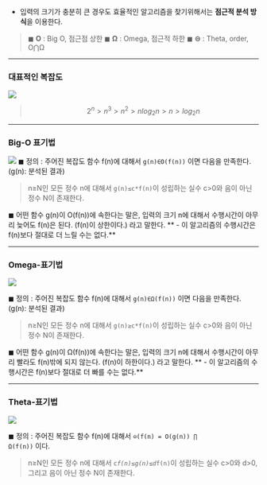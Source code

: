 - 입력의 크기가 충분히 큰 경우도 효율적인 알고리즘을 찾기위해서는 **점근적 분석 방식**을 이용한다.

>◼︎ **O** : Big O, 점근점 상한
◼︎ **Ω** : Omega, 점근적 하한
◼︎ **⊝** : Theta, order, O⋂Ω

---

### 대표적인 복잡도
![](https://images.velog.io/images/aszxvcb/post/429f19e2-b77d-4bbd-aa0c-8cbf53058a58/image.png)

> $$2^n > n^3 > n^2 > nlog_2n > n > log_2n$$

---


### Big-O 표기법
![](https://images.velog.io/images/aszxvcb/post/9b9748cc-201a-4c9c-adc2-7ed9e6e325db/image.png)
◼︎ 정의 : 주어진 복잡도 함수 f(n)에 대해서 <code>g(n)∈O(f(n))</code> 이면 다음을 만족한다. (g(n): 분석된 결과)
> n≥N인 모든 정수 n에 대해서 <code>g(n)≤c*f(n)</code>이 성립하는 실수 c>0와 음이 아닌 정수 N이 존재한다.

◼︎ 어떤 함수 g(n)이 O(f(n))에 속한다는 말은,
    입력의 크기 n에 대해서 수행시간이 아무리 늦어도 f(n)은 된다. (f(n)이 상한이다.) 라고 말한다.
    ** - 이 알고리즘의 수행시간은 f(n)보다 절대로 더 느릴 수는 없다.**
    
---

### Omega-표기법
![](https://images.velog.io/images/aszxvcb/post/31092a1a-dc23-4de6-af85-9a6e77db9af2/image.png)

◼︎ 정의 : 주어진 복잡도 함수 f(n)에 대해서 <code>g(n)∈Ω(f(n))</code> 이면 다음을 만족한다. (g(n): 분석된 결과)
> n≥N인 모든 정수 n에 대해서 <code>g(n)≥c*f(n)</code>이 성립하는 실수 c>0와 음이 아닌 정수 N이 존재한다.

◼︎ 어떤 함수 g(n)이 Ω(f(n))에 속한다는 말은,
    입력의 크기 n에 대해서 수행시간이 아무리 빨라도 f(n)밖에 되지 않는다. (f(n)이 하한이다.) 라고 말한다.
    ** - 이 알고리즘의 수행시간은 f(n)보다 절대로 더 빠를 수는 없다.**


---

### Theta-표기법
![](https://images.velog.io/images/aszxvcb/post/24df871d-8575-4781-9200-cd5bd50175e2/image.png)

◼︎ 정의 : 주어진 복잡도 함수 f(n)에 대해서 <code>⊝(f(n) = O(g(n)) ⋂ Ω(f(n))</code> 이다.
> n≥N인 모든 정수 n에 대해서 <code>c*f(n)≤g(n)≤d*f(n)</code>이 성립하는 실수 c>0와 d>0, 그리고 음이 아닌 정수 N이 존재한다.

    
